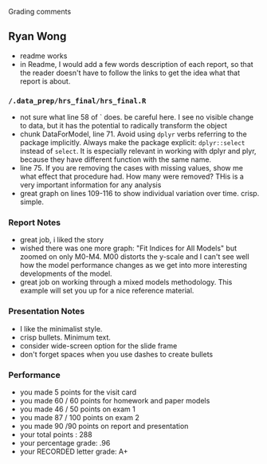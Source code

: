 Grading comments

## Ryan Wong
- readme works
- in Readme, I would add a few words description of each report, so that the reader doesn't have to follow the links to get the idea what that report is about. 

### `/.data_prep/hrs_final/hrs_final.R`
- not sure what line 58 of ` does. be careful here. I see no visible change to data, but it has the potential to radically transform the object  
-  chunk DataForModel, line 71. Avoid using `dplyr` verbs referring to the package implicitly. Always make the package explicit: `dplyr::select` instead of `select`. It is especially relevant in working with dplyr and plyr, because they have different function with the same name.
- line 75. If you are removing the cases with missing values, show me what effect that procedure had. How many were removed? THis is a very important information for any analysis  
- great graph on lines 109-116 to show individual variation over time. crisp. simple.  

 
### Report Notes
- great job, i liked the story  
- wished there was one more graph: "Fit Indices for All Models" but zoomed on only M0-M4. M00 distorts the y-scale and I can't see well how the model performance changes as we get into more interesting developments of the model.
- great job on working through a mixed models methodology. This example will set you up for a nice reference material. 


### Presentation Notes
- I like the minimalist style.   
- crisp bullets. Minimum text. 
- consider wide-screen option for the slide frame
- don't forget spaces when you use dashes to create bullets 

### Performance
- you made 5 points for the visit card
- you made 60 / 60 points for homework and paper models
- you made 46 / 50  points on exam 1
- you made 87 / 100 points on exam 2
- you made 90 /90 points on report and presentation
- your total points : 288
- your percentage grade: .96
- your RECORDED letter grade: A+




